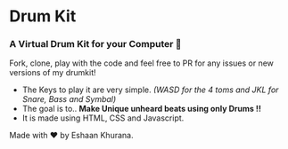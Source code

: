 # Drum Kit
### A Virtual Drum Kit for your Computer 🥁 

Fork, clone, play with the code and feel free to PR for any issues or new versions of my drumkit! 

 - The Keys to play it are very simple. *(WASD for the 4 toms and JKL for Snare, Bass and Symbal)* 
 - The goal is to.. **Make Unique unheard beats using only Drums !!**
 - It is made using HTML, CSS and Javascript. 
 
Made with :heart: by Eshaan Khurana.
